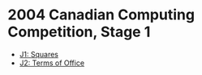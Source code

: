 # 2004 Canadian Computing Competition, Stage 1

* [J1: Squares][]
* [J2: Terms of Office][]

[J1: Squares]:         http://wcipeg.com/problems/desc/ccc04j1
[J2: Terms of Office]: http://wcipeg.com/problems/desc/ccc04j2
